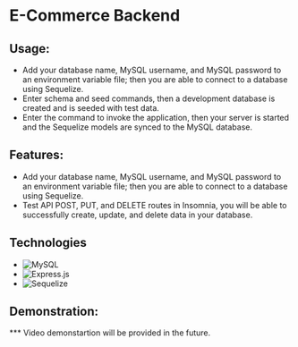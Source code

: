 # E-Commerce Backend

## Usage:

- Add your database name, MySQL username, and MySQL password to an environment variable file; then you are able to connect to a database using Sequelize.
- Enter schema and seed commands, then a development database is created and is seeded with test data.
- Enter the command to invoke the application, then your server is started and the Sequelize models are synced to the MySQL database.

## Features:

- Add your database name, MySQL username, and MySQL password to an environment variable file; then you are able to connect to a database using Sequelize.
- Test API POST, PUT, and DELETE routes in Insomnia, you will be able to successfully create, update, and delete data in your database.

## Technologies

- ![MySQL](https://img.shields.io/badge/mysql-%2300f.svg?style=for-the-badge&logo=mysql&logoColor=white)
- ![Express.js](https://img.shields.io/badge/express.js-%23404d59.svg?style=for-the-badge&logo=express&logoColor=%2361DAFB)
- ![Sequelize](https://img.shields.io/badge/Sequelize-52B0E7?style=for-the-badge&logo=Sequelize&logoColor=white)

## Demonstration:

\*\*\* Video demonstartion will be provided in the future.
